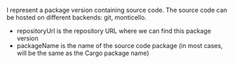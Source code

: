 I represent a package version containing source code.
The source code can be hosted on different backends: git, monticello. 

- repositoryUrl  is the  repository URL where we can find this package version
- packageName is the name of the source code package (in most cases, will be the same as the Cargo package name)